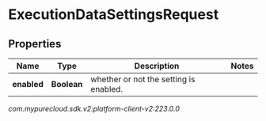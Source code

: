 # ExecutionDataSettingsRequest


## Properties

| Name | Type | Description | Notes |
| ------------ | ------------- | ------------- | ------------- |
| **enabled** | **Boolean** | whether or not the setting is enabled. |  |




_com.mypurecloud.sdk.v2:platform-client-v2:223.0.0_
